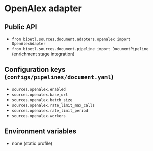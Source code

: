 # OpenAlex adapter

## Public API
- `from bioetl.sources.document.adapters.openalex import OpenAlexAdapter`
- `from bioetl.sources.document.pipeline import DocumentPipeline` (enrichment stage integration)

## Configuration keys (`configs/pipelines/document.yaml`)
- `sources.openalex.enabled`
- `sources.openalex.base_url`
- `sources.openalex.batch_size`
- `sources.openalex.rate_limit_max_calls`
- `sources.openalex.rate_limit_period`
- `sources.openalex.workers`

## Environment variables
- none (static profile)
